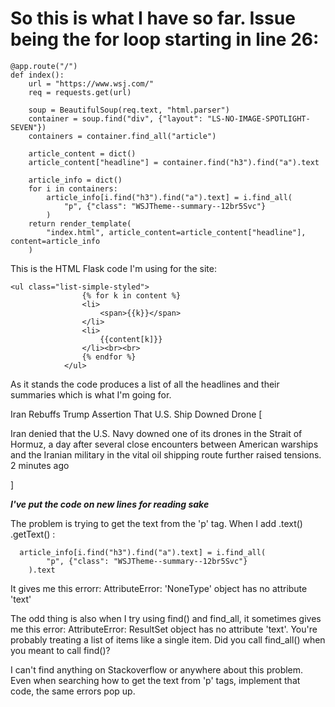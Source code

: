 # So this is what I have so far.  Issue being the for loop starting in line 26:


    @app.route("/")
    def index():
        url = "https://www.wsj.com/"
        req = requests.get(url)

        soup = BeautifulSoup(req.text, "html.parser")
        container = soup.find("div", {"layout": "LS-NO-IMAGE-SPOTLIGHT-SEVEN"})
        containers = container.find_all("article")

        article_content = dict()
        article_content["headline"] = container.find("h3").find("a").text

        article_info = dict()
        for i in containers:
            article_info[i.find("h3").find("a").text] = i.find_all(
                "p", {"class": "WSJTheme--summary--12br5Svc"}
            )
        return render_template(
            "index.html", article_content=article_content["headline"], content=article_info
        )

    
This is the HTML Flask code I'm using for the site:

    <ul class="list-simple-styled">
                    {% for k in content %}
                    <li>
                        <span>{{k}}</span>
                    </li>
                    <li>
                        {{content[k]}}
                    </li><br><br>
                    {% endfor %}
                </ul>
 
 As it stands the code produces a list of all the headlines and their summaries which is what I'm going for.
 
  Iran Rebuffs Trump Assertion That U.S. Ship Downed Drone
[<p class="WSJTheme--summary--12br5Svc ">Iran denied that the U.S. Navy downed one of its drones in the Strait of Hormuz,
a day after several close encounters between American warships and the Iranian military in the vital oil shipping route 
further raised tensions.<span class="WSJTheme--stats--2waJk-ql ">
<span class="WSJTheme--timestamp--21reayKL WSJTheme--red-timestamp--qefOYS5r WSJTheme--red-timestamp--qefOYS5r ">2 minutes 
ago</span></span></p>] 

***I've put the code on new lines for reading sake***
 
 The problem is trying to get the text from the 'p' tag. When I add .text() .getText() :
 
      article_info[i.find("h3").find("a").text] = i.find_all(
            "p", {"class": "WSJTheme--summary--12br5Svc"}
        ).text
 
 It gives me this errorr:
      AttributeError: 'NoneType' object has no attribute 'text'
      
 The odd thing is also when I try using find() and find_all, it sometimes gives me this error:
      AttributeError: ResultSet object has no attribute 'text'. 
      You're probably treating a list of items like a single item. 
      Did you call find_all() when you meant to call find()?
      
 I can't find anything on Stackoverflow or anywhere about this problem.
 Even when searching how to get the text from 'p' tags, implement that code,
 the same errors pop up.
